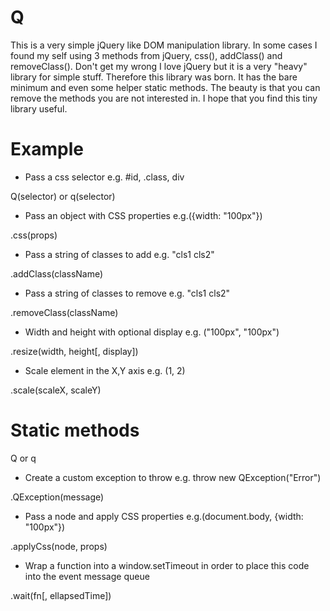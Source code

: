 # Q
This is a very simple jQuery like DOM manipulation library. In some cases I found my self using 3 methods from jQuery, css(), addClass() and removeClass(). Don't get my wrong I love jQuery but it is a very "heavy" library for simple stuff. Therefore this library was born. It has the bare minimum and even some helper static methods. The beauty is that you can remove the methods you are not interested in. I hope that you find this tiny library useful.


# Example
- Pass a css selector e.g. #id, .class, div

Q(selector) or q(selector)

- Pass an object with CSS properties e.g.({width: "100px"})

.css(props)

- Pass a string of classes to add e.g. "cls1 cls2"

.addClass(className)

- Pass a string of classes to remove e.g. "cls1 cls2"

.removeClass(className)

- Width and height with optional display e.g. ("100px", "100px") 

.resize(width, height[, display]) 

- Scale element in the X,Y axis e.g. (1, 2)

.scale(scaleX, scaleY)

# Static methods

Q or q

- Create a custom exception to throw e.g. throw new QException("Error")

.QException(message) 

- Pass a node and apply CSS properties e.g.(document.body, {width: "100px"})

.applyCss(node, props)

- Wrap a function into a window.setTimeout in order to place this code into the event message queue

.wait(fn[, ellapsedTime]) 
